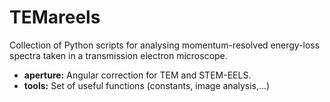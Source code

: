 TEMareels
==========

Collection of Python scripts for analysing momentum-resolved 
energy-loss spectra taken in a transmission electron microscope.


* **aperture:**  Angular correction for TEM and STEM-EELS.
* **tools:**     Set of useful functions (constants, image analysis,...)




